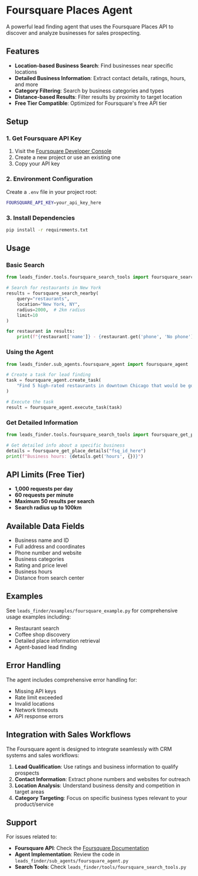 # Foursquare Places Agent

A powerful lead finding agent that uses the Foursquare Places API to discover and analyze businesses for sales prospecting.

## Features

- **Location-based Business Search**: Find businesses near specific locations
- **Detailed Business Information**: Extract contact details, ratings, hours, and more
- **Category Filtering**: Search by business categories and types
- **Distance-based Results**: Filter results by proximity to target location
- **Free Tier Compatible**: Optimized for Foursquare's free API tier

## Setup

### 1. Get Foursquare API Key

1. Visit the [Foursquare Developer Console](https://foursquare.com/developers/orgs/68de853467bf093d3e59bafa/projects/68de853567bf093d3e59bb08/settings)
2. Create a new project or use an existing one
3. Copy your API key

### 2. Environment Configuration

Create a `.env` file in your project root:

```bash
FOURSQUARE_API_KEY=your_api_key_here
```

### 3. Install Dependencies

```bash
pip install -r requirements.txt
```

## Usage

### Basic Search

```python
from leads_finder.tools.foursquare_search_tools import foursquare_search_nearby

# Search for restaurants in New York
results = foursquare_search_nearby(
    query="restaurants",
    location="New York, NY",
    radius=2000,  # 2km radius
    limit=10
)

for restaurant in results:
    print(f"{restaurant['name']} - {restaurant.get('phone', 'No phone')}")
```

### Using the Agent

```python
from leads_finder.sub_agents.foursquare_agent import foursquare_agent

# Create a task for lead finding
task = foursquare_agent.create_task(
    "Find 5 high-rated restaurants in downtown Chicago that would be good prospects for a food delivery service partnership."
)

# Execute the task
result = foursquare_agent.execute_task(task)
```

### Get Detailed Information

```python
from leads_finder.tools.foursquare_search_tools import foursquare_get_place_details

# Get detailed info about a specific business
details = foursquare_get_place_details("fsq_id_here")
print(f"Business hours: {details.get('hours', {})}")
```

## API Limits (Free Tier)

- **1,000 requests per day**
- **60 requests per minute**
- **Maximum 50 results per search**
- **Search radius up to 100km**

## Available Data Fields

- Business name and ID
- Full address and coordinates
- Phone number and website
- Business categories
- Rating and price level
- Business hours
- Distance from search center

## Examples

See `leads_finder/examples/foursquare_example.py` for comprehensive usage examples including:

- Restaurant search
- Coffee shop discovery
- Detailed place information retrieval
- Agent-based lead finding

## Error Handling

The agent includes comprehensive error handling for:

- Missing API keys
- Rate limit exceeded
- Invalid locations
- Network timeouts
- API response errors

## Integration with Sales Workflows

The Foursquare agent is designed to integrate seamlessly with CRM systems and sales workflows:

1. **Lead Qualification**: Use ratings and business information to qualify prospects
2. **Contact Information**: Extract phone numbers and websites for outreach
3. **Location Analysis**: Understand business density and competition in target areas
4. **Category Targeting**: Focus on specific business types relevant to your product/service

## Support

For issues related to:

- **Foursquare API**: Check the [Foursquare Documentation](https://docs.foursquare.com/)
- **Agent Implementation**: Review the code in `leads_finder/sub_agents/foursquare_agent.py`
- **Search Tools**: Check `leads_finder/tools/foursquare_search_tools.py`
